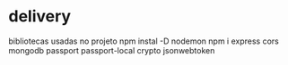 # delivery
bibliotecas usadas no projeto
npm instal -D nodemon 
npm i express cors mongodb passport passport-local crypto jsonwebtoken